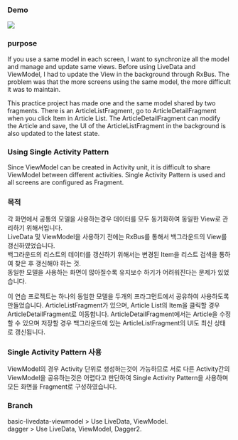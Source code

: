 ### Demo
![](http://cfile24.uf.tistory.com/image/23332E3C592E268C34689B)

### purpose

If you use a same model in each screen, I want to synchronize all the model and manage and update same views.
Before using LiveData and ViewModel, I had to update the View in the background through RxBus.
The problem was that the more screens using the same model, the more difficult it was to maintain.

This practice project has made one and the same model shared by two fragments. 
There is an ArticleListFragment, go to ArticleDetailFragment when you click Item in Article List. 
The ArticleDetailFragment can modify the Article and save, 
the UI of the ArticleListFragment in the background is also updated to the latest state.

### Using Single Activity Pattern
Since ViewModel can be created in Activity unit, 
it is difficult to share ViewModel between different activities. 
Single Activity Pattern is used and all screens are configured as Fragment.

### 목적
각 화면에서 공통의 모델을 사용하는경우 데이터를 모두 동기화하여 동일한 View로 관리하기 위해서입니다.  
LiveData 및 ViewModel을 사용하기 전에는 RxBus를 통해서 백그라운드의 View를 갱신하였었습니다.  
백그라운드의 리스트의 데이터를 갱신하기 위해서는 변경된 Item을 리스트 검색을 통하여 찾은 후 갱신해야 하는 것.  
동일한 모델을 사용하는 화면이 많아질수록 유지보수 하기가 어려워진다는 문제가 있었습니다.

이 연습 프로젝트는 하나의 동일한 모델을 두개의 프라그먼트에서 공유하여 사용하도록 만들었습니다.
ArticleListFragment가 있으며, Article List의 Item을 클릭할 경우 ArticleDetailFragment로 이동합니다.
ArticleDetailFragment에서는 Article을 수정할 수 있으며 저장할 경우 백그라운드에 있는 ArticleListFragment의 UI도 최신 상태로 갱신됩니다.

### Single Activity Pattern 사용
ViewModel의 경우 Activity 단위로 생성하는것이 가능하므로 서로 다른 Activity간의 ViewModel을 공유하는것은 어렵다고 판단하여
Single Activity Pattern을 사용하며 모든 화면을 Fragment로 구성하였습니다.

### Branch
basic-livedata-viewmodel > Use LiveData, ViewModel.  
dagger > Use LiveData, ViewModel, Dagger2.  
